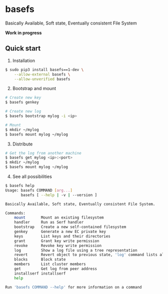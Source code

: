 # basefs
Basically Available, Soft state, Eventually consistent File System


**Work in progress**


## Quick start

1. Installation
```bash
$ sudo pip3 install basefs==1-dev \
    --allow-external basefs \
    --allow-unverified basefs
```

2. Bootstrap and mount
```bash
# Create new key
$ basefs genkey

# Create new log
$ basefs bootstrap mylog -i <ip>

# Mount
$ mkdir ~/mylog
$ basefs mount mylog ~/mylog
```

3. Distribute
```bash
# Get the log from another machine
$ basefs get mylog <ip>:<port>
$ mkdir ~/mylog
$ basefs mount mylog ~/mylog
```

4. See all possibilities
```bash
$ basefs help
Usage: basefs COMMAND [arg...]
       basefs [ --help | -v | --version ]

Basically Available, Soft state, Eventually consistent File System.

Commands:
    mount       Mount an existing filesystem
    handler     Run as Serf handler
    bootstrap   Create a new self-contained filesystem
    genkey      Generate a new EC private key
    keys        List keys and their directories
    grant       Grant key write permission
    revoke      Revoke key write permission
    log         Show a log file using a tree representation
    revert      Revert object to previous state, 'log' command lists all revisions
    blocks      Block state
    members     List cluster members
    get         Get log from peer address
    installserf installserf
    help

Run 'basefs COMMAND --help' for more information on a command
```
